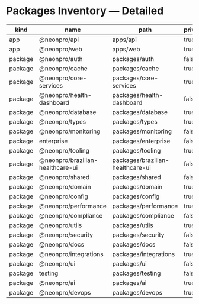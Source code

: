 # Packages Inventory — Detailed

| kind | name | path | private | size | main | module | types | exports | scripts | bin |
| --- | --- | --- | --- | --- | --- | --- | --- | --- | --- | --- |
| app | @neonpro/api | apps/api | true | 6.7M | dist/index.js | - | - | 0 | 9 | 0 |
| app | @neonpro/web | apps/web | true | 1003M | - | - | - | 0 | 13 | 0 |
| package | @neonpro/auth | packages/auth | false | 1.1M | ./dist/index.js | - | ./dist/index.d.ts | 3 | 4 | 0 |
| package | @neonpro/cache | packages/cache | true | 456K | ./dist/index.js | - | ./dist/index.d.ts | 1 | 5 | 0 |
| package | @neonpro/core-services | packages/core-services | true | 9.2M | ./dist/index.js | ./dist/index.mjs | ./dist/index.d.ts | 7 | 8 | 0 |
| package | @neonpro/health-dashboard | packages/health-dashboard | false | 5.2M | dist/index.js | - | dist/index.d.ts | 1 | 3 | 0 |
| package | @neonpro/database | packages/database | true | 5.4M | dist/src/index.js | - | dist/src/index.d.ts | 3 | 38 | 0 |
| package | @neonpro/types | packages/types | true | 2.9M | dist/index.js | - | dist/index.d.ts | 0 | 3 | 0 |
| package | @neonpro/monitoring | packages/monitoring | false | 1.2M | dist/index.js | - | dist/index.d.ts | 8 | 14 | 0 |
| package | enterprise | packages/enterprise | false | 408K | - | - | - | 0 | 0 | 0 |
| package | @neonpro/tooling | packages/tooling | true | 124K | dist/index.js | - | - | 0 | 6 | 0 |
| package | @neonpro/brazilian-healthcare-ui | packages/brazilian-healthcare-ui | false | 5.3M | dist/index.js | - | dist/index.d.ts | 1 | 3 | 0 |
| package | @neonpro/shared | packages/shared | false | 4.1M | ./dist/index.js | ./dist/index.esm.js | ./dist/index.d.ts | 5 | 5 | 0 |
| package | @neonpro/domain | packages/domain | true | 1.8M | dist/index.js | dist/index.esm.js | dist/index.d.ts | 0 | 3 | 0 |
| package | @neonpro/config | packages/config | true | 308K | index.js | - | - | 5 | 1 | 0 |
| package | @neonpro/performance | packages/performance | true | 208K | ./dist/index.js | ./dist/index.mjs | ./dist/index.d.ts | 3 | 8 | 0 |
| package | @neonpro/compliance | packages/compliance | false | 2.6M | dist/index.js | dist/index.mjs | dist/index.d.ts | 0 | 10 | 0 |
| package | @neonpro/utils | packages/utils | true | 1.4M | dist/index.js | dist/index.esm.js | dist/index.d.ts | 0 | 3 | 0 |
| package | @neonpro/security | packages/security | false | 2.2M | dist/index.js | dist/index.mjs | dist/index.d.ts | 0 | 8 | 0 |
| package | @neonpro/docs | packages/docs | false | 516K | dist/index.js | - | dist/index.d.ts | 4 | 10 | 0 |
| package | @neonpro/integrations | packages/integrations | true | 336K | ./dist/index.js | ./dist/index.mjs | ./dist/index.d.ts | 0 | 8 | 0 |
| package | @neonpro/ui | packages/ui | false | 3.7M | ./dist/src/index.js | ./dist/src/index.js | ./dist/src/index.d.ts | 7 | 5 | 0 |
| package | testing | packages/testing | false | 84K | - | - | - | 0 | 0 | 0 |
| package | @neonpro/ai | packages/ai | true | 1.4M | ./dist/index.js | ./dist/index.mjs | ./dist/index.d.ts | 7 | 8 | 0 |
| package | @neonpro/devops | packages/devops | true | 3.7M | ./dist/index.js | ./dist/index.mjs | ./dist/index.d.ts | 0 | 14 | 0 |
